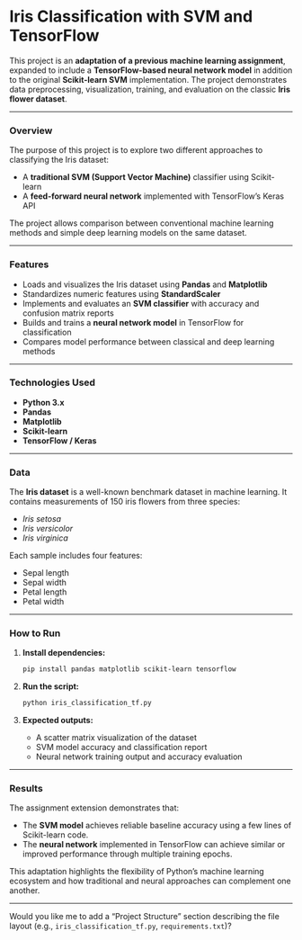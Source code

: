 
# Iris Classification with SVM and TensorFlow

This project is an **adaptation of a previous machine learning assignment**, expanded to include a **TensorFlow-based neural network model** in addition to the original **Scikit-learn SVM** implementation. The project demonstrates data preprocessing, visualization, training, and evaluation on the classic **Iris flower dataset**.

***

### Overview

The purpose of this project is to explore two different approaches to classifying the Iris dataset:

- A **traditional SVM (Support Vector Machine)** classifier using Scikit-learn  
- A **feed-forward neural network** implemented with TensorFlow’s Keras API  

The project allows comparison between conventional machine learning methods and simple deep learning models on the same dataset.

***

### Features

- Loads and visualizes the Iris dataset using **Pandas** and **Matplotlib**
- Standardizes numeric features using **StandardScaler**
- Implements and evaluates an **SVM classifier** with accuracy and confusion matrix reports
- Builds and trains a **neural network model** in TensorFlow for classification
- Compares model performance between classical and deep learning methods

***

### Technologies Used

- **Python 3.x**
- **Pandas**
- **Matplotlib**
- **Scikit-learn**
- **TensorFlow / Keras**

***

### Data

The **Iris dataset** is a well-known benchmark dataset in machine learning. It contains measurements of 150 iris flowers from three species:

- *Iris setosa*
- *Iris versicolor*
- *Iris virginica*

Each sample includes four features:
- Sepal length  
- Sepal width  
- Petal length  
- Petal width  

***

### How to Run

1. **Install dependencies:**
   ```bash
   pip install pandas matplotlib scikit-learn tensorflow
   ```

2. **Run the script:**
   ```bash
   python iris_classification_tf.py
   ```

3. **Expected outputs:**
   - A scatter matrix visualization of the dataset
   - SVM model accuracy and classification report
   - Neural network training output and accuracy evaluation

***

### Results

The assignment extension demonstrates that:
- The **SVM model** achieves reliable baseline accuracy using a few lines of Scikit-learn code.  
- The **neural network** implemented in TensorFlow can achieve similar or improved performance through multiple training epochs.  

This adaptation highlights the flexibility of Python’s machine learning ecosystem and how traditional and neural approaches can complement one another.

***

Would you like me to add a “Project Structure” section describing the file layout (e.g., `iris_classification_tf.py`, `requirements.txt`)?
